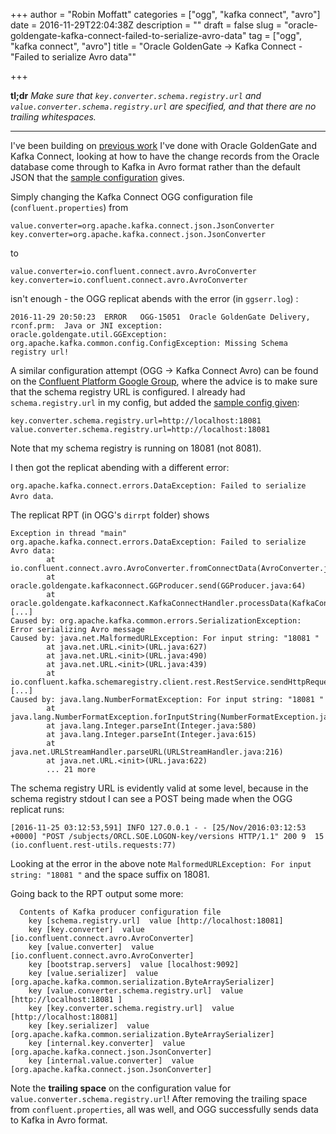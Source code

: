 +++
author = "Robin Moffatt"
categories = ["ogg", "kafka connect", "avro"]
date = 2016-11-29T22:04:38Z
description = ""
draft = false
slug = "oracle-goldengate-kafka-connect-failed-to-serialize-avro-data"
tag = ["ogg", "kafka connect", "avro"]
title = "Oracle GoldenGate -> Kafka Connect - \"Failed to serialize Avro data\""

+++

**tl;dr** _Make sure that `key.converter.schema.registry.url` and `value.converter.schema.registry.url` are specified, and that there are no trailing whitespaces._

---
I've been building on [previous work](https://www.confluent.io/blog/streaming-data-oracle-using-oracle-goldengate-kafka-connect/) I've done with Oracle GoldenGate and Kafka Connect, looking at how to have the change records from the Oracle database come through to Kafka in Avro format rather than the default JSON that the [sample configuration](https://java.net/projects/oracledi/downloads/directory/GoldenGate/Oracle%20GoldenGate%20Adapter%20for%20Kafka%20Connect) gives. 

Simply changing the Kafka Connect OGG configuration file (`confluent.properties`) from 

    value.converter=org.apache.kafka.connect.json.JsonConverter
    key.converter=org.apache.kafka.connect.json.JsonConverter


to 

    value.converter=io.confluent.connect.avro.AvroConverter
    key.converter=io.confluent.connect.avro.AvroConverter

isn't enough - the OGG replicat abends with the error (in `ggserr.log`) : 

```
2016-11-29 20:50:23  ERROR   OGG-15051  Oracle GoldenGate Delivery, rconf.prm:  Java or JNI exception:
oracle.goldengate.util.GGException: org.apache.kafka.common.config.ConfigException: Missing Schema registry url!
```

A similar configuration attempt (OGG -> Kafka Connect Avro) can be found on the [Confluent Platform Google Group](https://groups.google.com/forum/#!msg/confluent-platform/hTaL0z9WJhA/ZA5fb-DJBAAJ), where the advice is to make sure that the schema registry URL is configured. I already had `schema.registry.url` in my config, but added the  [sample config given](https://groups.google.com/d/msg/confluent-platform/hTaL0z9WJhA/0Yf0c0GTBQAJ): 

```
key.converter.schema.registry.url=http://localhost:18081
value.converter.schema.registry.url=http://localhost:18081 
```

Note that my schema registry is running on 18081 (not 8081). 

I then got the replicat abending with a different error: 

`org.apache.kafka.connect.errors.DataException: Failed to serialize Avro data`. 

The replicat RPT (in OGG's `dirrpt` folder) shows
```
Exception in thread "main" org.apache.kafka.connect.errors.DataException: Failed to serialize Avro data:
        at io.confluent.connect.avro.AvroConverter.fromConnectData(AvroConverter.java:92)
        at oracle.goldengate.kafkaconnect.GGProducer.send(GGProducer.java:64)
        at oracle.goldengate.kafkaconnect.KafkaConnectHandler.processData(KafkaConnectHandler.java:337)
[...]
Caused by: org.apache.kafka.common.errors.SerializationException: Error serializing Avro message
Caused by: java.net.MalformedURLException: For input string: "18081 "
        at java.net.URL.<init>(URL.java:627)
        at java.net.URL.<init>(URL.java:490)
        at java.net.URL.<init>(URL.java:439)
        at io.confluent.kafka.schemaregistry.client.rest.RestService.sendHttpRequest(RestService.java:124)
[...]
Caused by: java.lang.NumberFormatException: For input string: "18081 "
        at java.lang.NumberFormatException.forInputString(NumberFormatException.java:65)
        at java.lang.Integer.parseInt(Integer.java:580)
        at java.lang.Integer.parseInt(Integer.java:615)
        at java.net.URLStreamHandler.parseURL(URLStreamHandler.java:216)
        at java.net.URL.<init>(URL.java:622)
        ... 21 more
```

The schema registry URL is evidently valid at some level, because in the schema registry stdout I can see a POST being made when the OGG replicat runs:

```
[2016-11-25 03:12:53,591] INFO 127.0.0.1 - - [25/Nov/2016:03:12:53 +0000] "POST /subjects/ORCL.SOE.LOGON-key/versions HTTP/1.1" 200 9  15 (io.confluent.rest-utils.requests:77)
```

Looking at the error in the above note `MalformedURLException: For input string: "18081 "` and the space suffix on 18081. 

Going back to the RPT output some more: 

```
  Contents of Kafka producer configuration file
    key [schema.registry.url]  value [http://localhost:18081]
    key [key.converter]  value [io.confluent.connect.avro.AvroConverter]
    key [value.converter]  value [io.confluent.connect.avro.AvroConverter]
    key [bootstrap.servers]  value [localhost:9092]
    key [value.serializer]  value [org.apache.kafka.common.serialization.ByteArraySerializer]
    key [value.converter.schema.registry.url]  value [http://localhost:18081 ]
    key [key.converter.schema.registry.url]  value [http://localhost:18081]
    key [key.serializer]  value [org.apache.kafka.common.serialization.ByteArraySerializer]
    key [internal.key.converter]  value [org.apache.kafka.connect.json.JsonConverter]
    key [internal.value.converter]  value [org.apache.kafka.connect.json.JsonConverter]
```

Note the **trailing space** on the configuration value for `value.converter.schema.registry.url`! After removing the trailing space from `confluent.properties`, all was well, and OGG successfully sends data to Kafka in Avro format.
